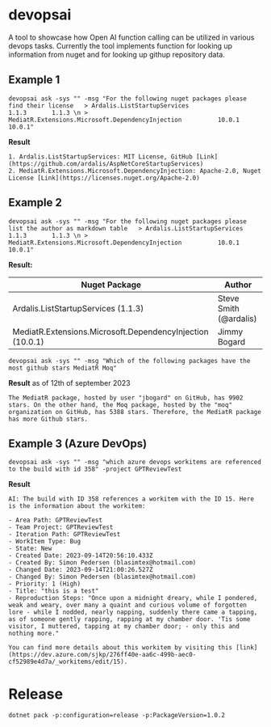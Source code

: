 ﻿# devopsai
A tool to showcase how Open AI function calling can be utilized in various devops tasks. Currently the tool implements 
function for looking up information from nuget and for looking up githup repository data.

## Example 1 

```
devopsai ask -sys "" -msg "For the following nuget packages please find their license   > Ardalis.ListStartupServices                               1.1.3       1.1.3 \n > MediatR.Extensions.Microsoft.DependencyInjection          10.0.1      10.0.1"
```
**Result**
```
1. Ardalis.ListStartupServices: MIT License, GitHub [Link](https://github.com/ardalis/AspNetCoreStartupServices)
2. MediatR.Extensions.Microsoft.DependencyInjection: Apache-2.0, Nuget License [Link](https://licenses.nuget.org/Apache-2.0)
```

## Example 2

```
devopsai ask -sys "" -msg "For the following nuget packages please list the author as markdown table   > Ardalis.ListStartupServices                               1.1.3       1.1.3 \n > MediatR.Extensions.Microsoft.DependencyInjection          10.0.1      10.0.1"
```
**Result:**

| Nuget Package                                      | Author                 |
|---------------------------------------------------|------------------------|
| Ardalis.ListStartupServices (1.1.3)               | Steve Smith (@ardalis) |
| MediatR.Extensions.Microsoft.DependencyInjection (10.0.1) | Jimmy Bogard          |

```
devopsai ask -sys "" -msg "Which of the following packages have the most github stars MediatR Moq"
```
**Result** as of 12th of september 2023
```
The MediatR package, hosted by user "jbogard" on GitHub, has 9902 stars. On the other hand, the Moq package, hosted by the "moq" organization on GitHub, has 5388 stars. Therefore, the MediatR package has more Github stars.
```


## Example 3 (Azure DevOps)
```
devopsai ask -sys "" -msg "which azure devops workitems are referenced to the build with id 358" -project GPTReviewTest
```
**Result**
```
AI: The build with ID 358 references a workitem with the ID 15. Here is the information about the workitem:

- Area Path: GPTReviewTest
- Team Project: GPTReviewTest
- Iteration Path: GPTReviewTest
- WorkItem Type: Bug
- State: New
- Created Date: 2023-09-14T20:56:10.433Z
- Created By: Simon Pedersen (blasimtex@hotmail.com)
- Changed Date: 2023-09-14T21:00:26.527Z
- Changed By: Simon Pedersen (blasimtex@hotmail.com)
- Priority: 1 (High)
- Title: "this is a test"
- Reproduction Steps: "Once upon a midnight dreary, while I pondered, weak and weary, over many a quaint and curious volume of forgotten lore - while I nodded, nearly napping, suddenly there came a tapping, as of someone gently rapping, rapping at my chamber door. 'Tis some visitor, I muttered, tapping at my chamber door; - only this and nothing more."

You can find more details about this workitem by visiting this [link](https://dev.azure.com/sjkp/276ff40e-aa6c-499b-aec0-cf52989e4d7a/_workitems/edit/15).
```


# Release
`dotnet pack -p:configuration=release -p:PackageVersion=1.0.2`
